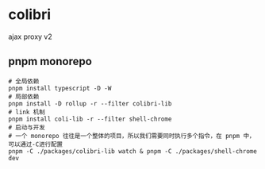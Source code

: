 # colibri

ajax proxy v2

## pnpm monorepo

```shell
# 全局依赖
pnpm install typescript -D -W
# 局部依赖
pnpm install -D rollup -r --filter colibri-lib
# link 机制
pnpm install coli-lib -r --filter shell-chrome
# 启动与开发
# 一个 monorepo 往往是一个整体的项目，所以我们需要同时执行多个指令，在 pnpm 中，可以通过-C进行配置
pnpm -C ./packages/colibri-lib watch & pnpm -C ./packages/shell-chrome dev
```
